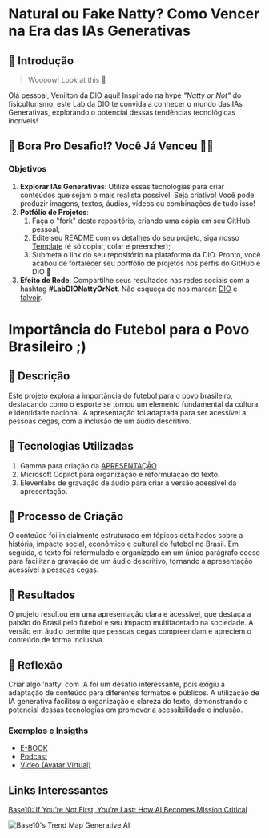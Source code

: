 # Natural ou Fake Natty? Como Vencer na Era das IAs Generativas

## 🚀 Introdução

> Woooow! Look at this 👀

Olá pessoal, Venilton da DIO aqui! Inspirado na hype _"Natty or Not"_ do fisiculturismo, este Lab da DIO te convida a conhecer o mundo das IAs Generativas, explorando o potencial dessas tendências tecnológicas incríveis!

## 🎯 Bora Pro Desafio!? Você Já Venceu 💪🤓

### Objetivos

1. **Explorar IAs Generativas**: Utilize essas tecnologias para criar conteúdos que sejam o mais realista possível. Seja criativo! Você pode produzir imagens, textos, áudios, vídeos ou combinações de tudo isso!
1. **Potfólio de Projetos**:
    1. Faça o "fork" deste repositório, criando uma cópia em seu GitHub pessoal;
    2. Edite seu README com os detalhes do seu projeto, siga nosso [Template](#template) (é só copiar, colar e preencher);
    3. Submeta o link do seu repositório na plataforma da DIO. Pronto, você acabou de fortalecer seu portfólio de projetos nos perfis do GitHub e DIO 🚀
1. **Efeito de Rede**: Compartilhe seus resultados nas redes sociais com a hashtag **#LabDIONattyOrNot**. Não esqueça de nos marcar: [DIO](https://www.linkedin.com/school/dio-makethechange) e [falvojr](https://www.linkedin.com/in/falvojr).


# Importância do Futebol para o Povo Brasileiro ;)

## 📒 Descrição
Este projeto explora a importância do futebol para o povo brasileiro, destacando como o esporte se tornou um elemento fundamental da cultura e identidade nacional. A apresentação foi adaptada para ser acessível a pessoas cegas, com a inclusão de um áudio descritivo.

## 🤖 Tecnologias Utilizadas
1. Gamma para criação da [APRESENTAÇÃO](https://gamma.app/docs/A-Paixao-do-Brasil-pelo-Futebol-3yk931n5hnbmm92)
2. Microsoft Copilot para organização e reformulação do texto.
3. Elevenlabs de gravação de áudio para criar a versão acessível da apresentação.

## 🧐 Processo de Criação
O conteúdo foi inicialmente estruturado em tópicos detalhados sobre a história, impacto social, econômico e cultural do futebol no Brasil. Em seguida, o texto foi reformulado e organizado em um único parágrafo coeso para facilitar a gravação de um áudio descritivo, tornando a apresentação acessível a pessoas cegas.

## 🚀 Resultados
O projeto resultou em uma apresentação clara e acessível, que destaca a paixão do Brasil pelo futebol e seu impacto multifacetado na sociedade. A versão em áudio permite que pessoas cegas compreendam e apreciem o conteúdo de forma inclusiva.

## 💭 Reflexão 
Criar algo ‘natty’ com IA foi um desafio interessante, pois exigiu a adaptação de conteúdo para diferentes formatos e públicos. A utilização de IA generativa facilitou a organização e clareza do texto, demonstrando o potencial dessas tecnologias em promover a acessibilidade e inclusão.


### Exemplos e Insigths

- [E-BOOK](/exemplos/E-BOOK.md)
- [Podcast](/exemplos/PODCAST.md)
- [Vídeo (Avatar Virtual)](/exemplos/VIDEO.md)

## Links Interessantes

[Base10: If You’re Not First, You’re Last: How AI Becomes Mission Critical](https://base10.vc/post/generative-ai-mission-critical/)

![Base10's Trend Map Generative AI](https://github.com/digitalinnovationone/lab-natty-or-not/assets/730492/f4df26e8-f8f7-4419-8252-c69d73ea930c)
